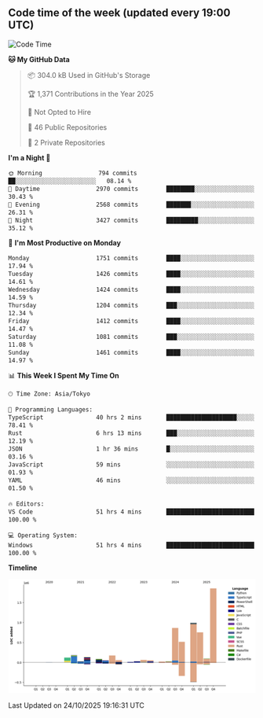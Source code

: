 ## Code time of the week (updated every 19:00 UTC)

<!--START_SECTION:waka-->
![Code Time](http://img.shields.io/badge/Code%20Time-5%2C611%20hrs%2012%20mins-blue)

**🐱 My GitHub Data** 

> 📦 304.0 kB Used in GitHub's Storage 
 > 
> 🏆 1,371 Contributions in the Year 2025
 > 
> 🚫 Not Opted to Hire
 > 
> 📜 46 Public Repositories 
 > 
> 🔑 2 Private Repositories 
 > 
**I'm a Night 🦉** 

```text
🌞 Morning                794 commits         ██░░░░░░░░░░░░░░░░░░░░░░░   08.14 % 
🌆 Daytime                2970 commits        ████████░░░░░░░░░░░░░░░░░   30.43 % 
🌃 Evening                2568 commits        ███████░░░░░░░░░░░░░░░░░░   26.31 % 
🌙 Night                  3427 commits        █████████░░░░░░░░░░░░░░░░   35.12 % 
```
📅 **I'm Most Productive on Monday** 

```text
Monday                   1751 commits        ████░░░░░░░░░░░░░░░░░░░░░   17.94 % 
Tuesday                  1426 commits        ████░░░░░░░░░░░░░░░░░░░░░   14.61 % 
Wednesday                1424 commits        ████░░░░░░░░░░░░░░░░░░░░░   14.59 % 
Thursday                 1204 commits        ███░░░░░░░░░░░░░░░░░░░░░░   12.34 % 
Friday                   1412 commits        ████░░░░░░░░░░░░░░░░░░░░░   14.47 % 
Saturday                 1081 commits        ███░░░░░░░░░░░░░░░░░░░░░░   11.08 % 
Sunday                   1461 commits        ████░░░░░░░░░░░░░░░░░░░░░   14.97 % 
```


📊 **This Week I Spent My Time On** 

```text
🕑︎ Time Zone: Asia/Tokyo

💬 Programming Languages: 
TypeScript               40 hrs 2 mins       ████████████████████░░░░░   78.41 % 
Rust                     6 hrs 13 mins       ███░░░░░░░░░░░░░░░░░░░░░░   12.19 % 
JSON                     1 hr 36 mins        █░░░░░░░░░░░░░░░░░░░░░░░░   03.16 % 
JavaScript               59 mins             ░░░░░░░░░░░░░░░░░░░░░░░░░   01.93 % 
YAML                     46 mins             ░░░░░░░░░░░░░░░░░░░░░░░░░   01.50 % 

🔥 Editors: 
VS Code                  51 hrs 4 mins       █████████████████████████   100.00 % 

💻 Operating System: 
Windows                  51 hrs 4 mins       █████████████████████████   100.00 % 
```

**Timeline**

![Lines of Code chart](https://raw.githubusercontent.com/SARDONYX-sard/SARDONYX-sard/main/assets/bar_graph.png)


 Last Updated on 24/10/2025 19:16:31 UTC
<!--END_SECTION:waka-->